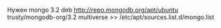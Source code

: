 Нужен mongo 3.2
deb http://repo.mongodb.org/apt/ubuntu trusty/mongodb-org/3.2 multiverse >> /etc/apt/sources.list.d/mongo.list
